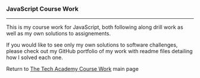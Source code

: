 ### JavaScript Course Work
***

This is my course work for JavaScript, both following along drill work as well as my own solutions to assignements.

If you would like to see only my own solutions to software challenges, please check out my GitHub portfolio of my work with readme files detailing how I solved each one.

Return to [The Tech Academy Course Work](/The-Tech-Academy-Course-Work) main page
